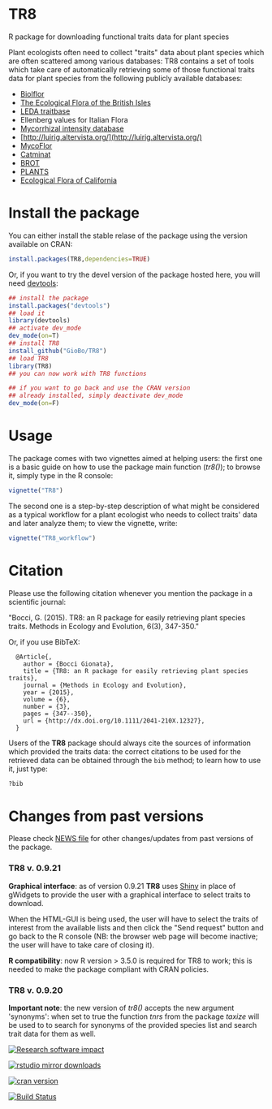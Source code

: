 TR8
===

R package for downloading functional traits data for plant species


Plant ecologists often need to collect "traits" data about plant species which are 
often scattered among various databases: TR8 contains a set of tools which take care of
automatically retrieving some of those functional traits data for plant species from 
the following publicly available databases:

* [Biolflor](http://www.ufz.de/biolflor/index.jsp)
* [The Ecological Flora of the British Isles](http://www.ecoflora.co.uk/)
* [LEDA traitbase](http://www.leda-traitbase.org/LEDAportal/)
* Ellenberg values for Italian Flora
* [Mycorrhizal intensity database](http://esapubs.org/Archive/ecol/E093/059/default.htm)
* [http://luirig.altervista.org/](http://luirig.altervista.org/)
* [MycoFlor](http://www.esajournals.org/doi/abs/10.1890/12-1700.1)
* [Catminat](http://perso.wanadoo.fr/philippe.julve/catminat.htm)
* [BROT](http://www.uv.es/jgpausas/brot.htm)
* [PLANTS](http://www.bricol.net/)
* [Ecological Flora of California](http://ucjeps.berkeley.edu/efc/)




Install the package
==================

  You can either install the stable relase of the package using the version available on CRAN:

```R
install.packages(TR8,dependencies=TRUE)
```

  Or, if you want to try the devel version of the package hosted here, you will need [devtools](https://github.com/hadley/devtools):
  
```R
## install the package
install.packages("devtools")
## load it
library(devtools)
## activate dev_mode
dev_mode(on=T)
## install TR8
install_github("GioBo/TR8")
## load TR8
library(TR8)
## you can now work with TR8 functions

## if you want to go back and use the CRAN version
## already installed, simply deactivate dev_mode
dev_mode(on=F)
```


Usage
=====

  The package comes with two vignettes aimed at helping users: the first one is a basic guide on how to use the package main function (_tr8()_); to browse it, simply type in the R console:
  
  
```R
vignette("TR8")
```
  
  The second one is a step-by-step description of what might be considered as a typical workflow for a plant ecologist who needs to collect traits' data and later analyze them; to view the vignette, write:
  
```R
vignette("TR8_workflow")
```
  

Citation
========

  Please use the following citation whenever you mention the package in a scientific journal:

  "Bocci, G. (2015). TR8: an R package for easily retrieving plant species traits. Methods in Ecology and Evolution, 6(3), 347-350."

  
   Or, if you use BibTeX:

```
  @Article{,
    author = {Bocci Gionata},
    title = {TR8: an R package for easily retrieving plant species traits},
    journal = {Methods in Ecology and Evolution},
    year = {2015},
    volume = {6},
    number = {3},
    pages = {347--350},
    url = {http://dx.doi.org/10.1111/2041-210X.12327},
  }
```



  Users of the **TR8** package should always cite the sources of information which provided the traits data: the correct citations to be used for the retrieved data can be obtained through the `bib` method; to learn how to use it, just type:
  

```R
?bib
```



  

  


Changes from past versions
==========================

Please check [NEWS file](https://github.com/GioBo/TR8/blob/master/NEWS) for other changes/updates from past versions of the package.



### TR8 v. 0.9.21

**Graphical interface**: as of version 0.9.21 **TR8** uses [Shiny](https://shiny.rstudio.com/) in place of gWidgets to provide the user with a graphical interface to select traits to download.

When the HTML-GUI is being used, the user will have to select the traits of interest from the available lists and then click the "Send request" button and go back to the R console (NB: the browser web page will become inactive; the user will have to take care of closing it).


**R compatibility**: now R version > 3.5.0 is required for TR8 to work; this is needed to make the package compliant with CRAN policies.

### TR8 v. 0.9.20

  **Important note**: the new version of _tr8()_ accepts the new argument 'synonyms': when set to true the function _tnrs_ from the package _taxize_ will be used to to search for synonyms of the provided species list and search trait data for them as well. 



[![Research software impact](http://depsy.org/api/package/cran/TR8/badge.svg)](http://depsy.org/package/r/TR8)

[![rstudio mirror downloads](http://cranlogs.r-pkg.org/badges/TR8)](https://github.com/metacran/cranlogs.app)

[![cran version](http://www.r-pkg.org/badges/version/TR8)](http://cran.rstudio.com/web/packages/TR8)

[![Build Status](https://travis-ci.org/GioBo/TR8.svg?branch=master)](https://travis-ci.org/GioBo/TR8)
